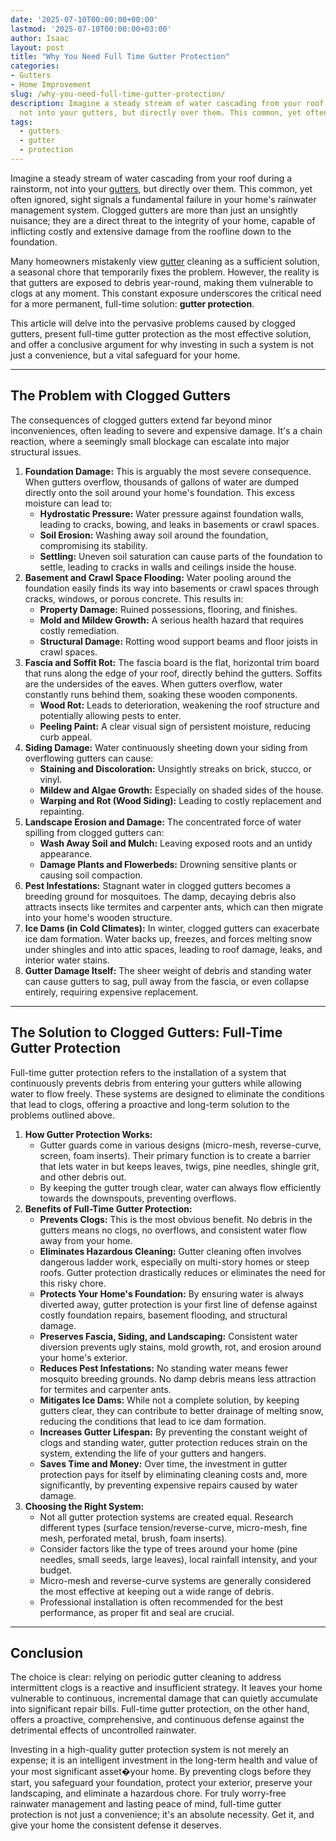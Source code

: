 ```yaml
---
date: '2025-07-10T00:00:00+00:00'
lastmod: '2025-07-10T00:00:00+03:00'
author: Isaac
layout: post
title: "Why You Need Full Time Gutter Protection"
categories:
- Gutters
- Home Improvement
slug: /why-you-need-full-time-gutter-protection/
description: Imagine a steady stream of water cascading from your roof during a rainstorm,
  not into your gutters, but directly over them. This common, yet often ignored...
tags: 
  - gutters
  - gutter
  - protection
---
```

Imagine a steady stream of water cascading from your roof during a rainstorm, not into your [gutters](/posts/all-american-gutters-reviews/), but directly over them. This common, yet often ignored, sight signals a fundamental failure in your home's rainwater management system. Clogged gutters are more than just an unsightly nuisance; they are a direct threat to the integrity of your home, capable of inflicting costly and extensive damage from the roofline down to the foundation.

Many homeowners mistakenly view [gutter](/posts/are-gutters-necessary/) cleaning as a sufficient solution, a seasonal chore that temporarily fixes the problem. However, the reality is that gutters are exposed to debris year-round, making them vulnerable to clogs at any moment. This constant exposure underscores the critical need for a more permanent, full-time solution: **gutter protection**.

This article will delve into the pervasive problems caused by clogged gutters, present full-time gutter protection as the most effective solution, and offer a conclusive argument for why investing in such a system is not just a convenience, but a vital safeguard for your home.

---

## The Problem with Clogged Gutters

The consequences of clogged gutters extend far beyond minor inconveniences, often leading to severe and expensive damage. It's a chain reaction, where a seemingly small blockage can escalate into major structural issues.

1.  **Foundation Damage:** This is arguably the most severe consequence. When gutters overflow, thousands of gallons of water are dumped directly onto the soil around your home's foundation. This excess moisture can lead to:
    * **Hydrostatic Pressure:** Water pressure against foundation walls, leading to cracks, bowing, and leaks in basements or crawl spaces.
    * **Soil Erosion:** Washing away soil around the foundation, compromising its stability.
    * **Settling:** Uneven soil saturation can cause parts of the foundation to settle, leading to cracks in walls and ceilings inside the house.
2.  **Basement and Crawl Space Flooding:** Water pooling around the foundation easily finds its way into basements or crawl spaces through cracks, windows, or porous concrete. This results in:
    * **Property Damage:** Ruined possessions, flooring, and finishes.
    * **Mold and Mildew Growth:** A serious health hazard that requires costly remediation.
    * **Structural Damage:** Rotting wood support beams and floor joists in crawl spaces.
3.  **Fascia and Soffit Rot:** The fascia board is the flat, horizontal trim board that runs along the edge of your roof, directly behind the gutters. Soffits are the undersides of the eaves. When gutters overflow, water constantly runs behind them, soaking these wooden components.
    * **Wood Rot:** Leads to deterioration, weakening the roof structure and potentially allowing pests to enter.
    * **Peeling Paint:** A clear visual sign of persistent moisture, reducing curb appeal.
4.  **Siding Damage:** Water continuously sheeting down your siding from overflowing gutters can cause:
    * **Staining and Discoloration:** Unsightly streaks on brick, stucco, or vinyl.
    * **Mildew and Algae Growth:** Especially on shaded sides of the house.
    * **Warping and Rot (Wood Siding):** Leading to costly replacement and repainting.
5.  **Landscape Erosion and Damage:** The concentrated force of water spilling from clogged gutters can:
    * **Wash Away Soil and Mulch:** Leaving exposed roots and an untidy appearance.
    * **Damage Plants and Flowerbeds:** Drowning sensitive plants or causing soil compaction.
6.  **Pest Infestations:** Stagnant water in clogged gutters becomes a breeding ground for mosquitoes. The damp, decaying debris also attracts insects like termites and carpenter ants, which can then migrate into your home's wooden structure.
7.  **Ice Dams (in Cold Climates):** In winter, clogged gutters can exacerbate ice dam formation. Water backs up, freezes, and forces melting snow under shingles and into attic spaces, leading to roof damage, leaks, and interior water stains.
8.  **Gutter Damage Itself:** The sheer weight of debris and standing water can cause gutters to sag, pull away from the fascia, or even collapse entirely, requiring expensive replacement.

---

## The Solution to Clogged Gutters: Full-Time Gutter Protection

Full-time gutter protection refers to the installation of a system that continuously prevents debris from entering your gutters while allowing water to flow freely. These systems are designed to eliminate the conditions that lead to clogs, offering a proactive and long-term solution to the problems outlined above.

1.  **How Gutter Protection Works:**
    * Gutter guards come in various designs (micro-mesh, reverse-curve, screen, foam inserts). Their primary function is to create a barrier that lets water in but keeps leaves, twigs, pine needles, shingle grit, and other debris out.
    * By keeping the gutter trough clear, water can always flow efficiently towards the downspouts, preventing overflows.
2.  **Benefits of Full-Time Gutter Protection:**
    * **Prevents Clogs:** This is the most obvious benefit. No debris in the gutters means no clogs, no overflows, and consistent water flow away from your home.
    * **Eliminates Hazardous Cleaning:** Gutter cleaning often involves dangerous ladder work, especially on multi-story homes or steep roofs. Gutter protection drastically reduces or eliminates the need for this risky chore.
    * **Protects Your Home's Foundation:** By ensuring water is always diverted away, gutter protection is your first line of defense against costly foundation repairs, basement flooding, and structural damage.
    * **Preserves Fascia, Siding, and Landscaping:** Consistent water diversion prevents ugly stains, mold growth, rot, and erosion around your home's exterior.
    * **Reduces Pest Infestations:** No standing water means fewer mosquito breeding grounds. No damp debris means less attraction for termites and carpenter ants.
    * **Mitigates Ice Dams:** While not a complete solution, by keeping gutters clear, they can contribute to better drainage of melting snow, reducing the conditions that lead to ice dam formation.
    * **Increases Gutter Lifespan:** By preventing the constant weight of clogs and standing water, gutter protection reduces strain on the system, extending the life of your gutters and hangers.
    * **Saves Time and Money:** Over time, the investment in gutter protection pays for itself by eliminating cleaning costs and, more significantly, by preventing expensive repairs caused by water damage.
3.  **Choosing the Right System:**
    * Not all gutter protection systems are created equal. Research different types (surface tension/reverse-curve, micro-mesh, fine mesh, perforated metal, brush, foam inserts).
    * Consider factors like the type of trees around your home (pine needles, small seeds, large leaves), local rainfall intensity, and your budget.
    * Micro-mesh and reverse-curve systems are generally considered the most effective at keeping out a wide range of debris.
    * Professional installation is often recommended for the best performance, as proper fit and seal are crucial.

---

## Conclusion

The choice is clear: relying on periodic gutter cleaning to address intermittent clogs is a reactive and insufficient strategy. It leaves your home vulnerable to continuous, incremental damage that can quietly accumulate into significant repair bills. Full-time gutter protection, on the other hand, offers a proactive, comprehensive, and continuous defense against the detrimental effects of uncontrolled rainwater.

Investing in a high-quality gutter protection system is not merely an expense; it is an intelligent investment in the long-term health and value of your most significant asset�your home. By preventing clogs before they start, you safeguard your foundation, protect your exterior, preserve your landscaping, and eliminate a hazardous chore. For truly worry-free rainwater management and lasting peace of mind, full-time gutter protection is not just a convenience; it's an absolute necessity. Get it, and give your home the consistent defense it deserves.
